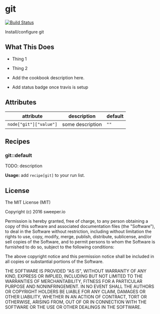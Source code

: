 # git

[![Build Status](https://travis-ci.org/sweeperio/git.svg?branch=master)](https://travis-ci.org/sweeperio/git)

Install/configure git

## What This Does

* Thing 1
* Thing 2

* Add the cookbook description here.
* Add status badge once travis is setup

## Attributes

| attribute | description | default |
|-----------|-------------|---------|
| `node["git"]["value"]` | some description | `""` |

## Recipes

### git::default

TODO: description

**Usage:** add `recipe[git]` to your run list.

## License

The MIT License (MIT)

Copyright (c) 2016 sweeper.io

Permission is hereby granted, free of charge, to any person obtaining a copy
of this software and associated documentation files (the "Software"), to deal
in the Software without restriction, including without limitation the rights
to use, copy, modify, merge, publish, distribute, sublicense, and/or sell
copies of the Software, and to permit persons to whom the Software is
furnished to do so, subject to the following conditions:

The above copyright notice and this permission notice shall be included in
all copies or substantial portions of the Software.

THE SOFTWARE IS PROVIDED "AS IS", WITHOUT WARRANTY OF ANY KIND, EXPRESS OR
IMPLIED, INCLUDING BUT NOT LIMITED TO THE WARRANTIES OF MERCHANTABILITY,
FITNESS FOR A PARTICULAR PURPOSE AND NONINFRINGEMENT. IN NO EVENT SHALL THE
AUTHORS OR COPYRIGHT HOLDERS BE LIABLE FOR ANY CLAIM, DAMAGES OR OTHER
LIABILITY, WHETHER IN AN ACTION OF CONTRACT, TORT OR OTHERWISE, ARISING FROM,
OUT OF OR IN CONNECTION WITH THE SOFTWARE OR THE USE OR OTHER DEALINGS IN
THE SOFTWARE.
